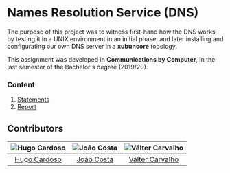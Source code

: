 # Names Resolution Service (DNS)

The purpose of this project was to witness first-hand how the DNS works, by testing it in a UNIX environment in an initial phase, and later installing and configurating our own DNS server in a **xubuncore** topology.

This assignment was developed in **Communications by Computer**, in the last semester of the Bachelor's degree (2019/20).

### Content

1. [Statements](statements)
3. [Report](report.pdf)

## Contributors

![Hugo Cardoso][hugo-pic] | ![João Costa][cunha-pic] | ![Válter Carvalho][valter-pic]
:---: | :---: | :---:
[Hugo Cardoso][hugo] | [João Costa][cunha] | [Válter Carvalho][valter]

[hugo]: https://github.com/Abjiri
[hugo-pic]: https://github.com/Abjiri.png?size=120
[cunha]: https://github.com/Jcc20
[cunha-pic]: https://github.com/Jcc20.png?size=120
[valter]: https://github.com/wurzy
[valter-pic]: https://github.com/wurzy.png?size=120
